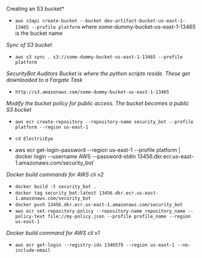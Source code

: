 Creating an S3 bucket* 
- `aws s3api create-bucket --bucket dev-artifact-bucket-us-east-1-13465 --profile platform` where some-dummy-bucket-us-east-1-13465 is the bucket name

*Sync of S3 bucket*
- `aws s3 sync . s3://some-dummy-bucket-us-east-1-13465 --profile platform`

*SecurityBot Auditors Bucket is where the python scripts reside. These get downloaded to a Fargate Task*
- `http://s3.amazonaws.com/some-dummy-bucket-us-east-1-13465`

*Modify the bucket policy for public access. The bucket becomes a public S3 bucket*

- `aws ecr create-repository --repository-name security_bot --profile platform --region us-east-1`


- `cd ElectricEye`
-  aws ecr get-login-password --region us-east-1 --profile platform | docker login --username AWS --password-stdin 13456.dkr.ecr.us-east-1.amazonaws.com/security_bot`

*Docker build commands for AWS cli v2*

- `docker build -t security_bot .`
- `docker tag security_bot:latest 13456.dkr.ecr.us-east-1.amazonaws.com/security_bot`
- `docker push 13456.dkr.ecr.us-east-1.amazonaws.com/security_bot`
- `aws ecr set-repository-policy --repository-name repository_name --policy-text file://my-policy.json --profile profile_name --region us-east-1`

*Docker build command for AWS cli v1*
- `aws ecr get-login --registry-ids 1346579 --region us-east-1 --no-include-email`
